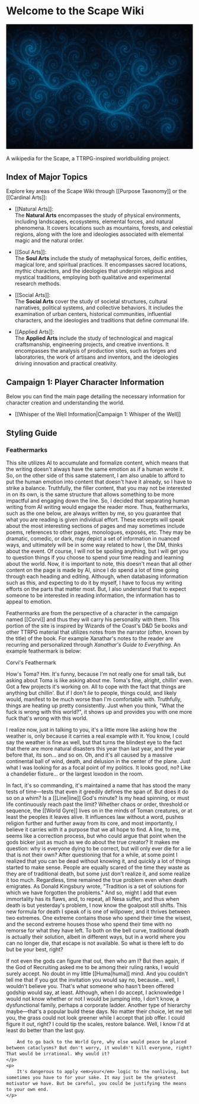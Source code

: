 # Welcome to the Scape Wiki

![Sourcewaters](wiki_images/Sourcewaters%204.png)

A wikipedia for the Scape, a TTRPG-inspired worldbuilding project.

## Index of Major Topics

Explore key areas of the Scape Wiki through [[Purpose Taxonomy]] or the [[Cardinal Arts]]:

- [[Natural Arts]]:  
  The **Natural Arts** encompasses the study of physical environments, including landscapes, ecosystems, elemental forces, and natural phenomena. 
  It covers locations such as mountains, forests, and celestial regions, along with the lore and ideologies associated with elemental magic and the natural order.

- [[Soul Arts]]:  
  The **Soul Arts** include the study of metaphysical forces, deific entities, magical lore, and spiritual practices. It encompasses sacred locations, 
  mythic characters, and the ideologies that underpin religious and mystical traditions, employing both qualitative and experimental research methods.

- [[Social Arts]]:  
  The **Social Arts** cover the study of societal structures, cultural narratives, political systems, and collective behaviors. It includes the examination 
  of urban centers, historical communities, influential characters, and the ideologies and traditions that define communal life.

- [[Applied Arts]]:  
  The **Applied Arts** include the study of technological and magical craftsmanship, engineering projects, and creative inventions. It encompasses the analysis of production sites, such as forges and laboratories, the work of artisans and inventors, and the ideologies driving innovation and practical creativity.

## Campaign 1: Player Character Information

Below you can find the main page detailing the necessary information for character creation and understanding the world.

- [[Whisper of the Well Information|Campaign 1: Whisper of the Well]]

## Styling Guide

### Feathermarks

This site utilizes AI to accumulate and formalize content, which means that the writing doesn't always have the same emotion as if a human wrote it. So, on the other side of this same statement, I am also unable to afford to put the human emotion into content that doesn't have it already, so I have to strike a balance. Truthfully, the filler content, that you may not be interested in on its own, is the same structure that allows something to be more impactful and engaging down the line. So, I decided that separating human writing from AI writing would engage the reader more. Thus, feathermarks, such as the one below, are always written by me, so you guarantee that what you are reading is given individual effort. These excerpts will speak about the most interesting sections of pages and may sometimes include poems, references to other pages, monologues, exposés, etc. They may be dramatic, comedic, or dark, may depict a set of information in nuanced ways, and ultimately will be in some way related to how I, the DM, thinks about the event. Of course, I will not be spoiling anything, but I will get you to question things if you choose to spend your time reading and learning about the world. Now, it is important to note, this doesn't mean that all other content on the page is made by AI, since I do spend a lot of time going through each heading and editing. Although, when databasing information such as this, and expecting to do it by myself, I have to focus my writing efforts on the parts that matter most. But, I also understand that to expect someone to be interested in reading information, the information has to appeal to emotion. 

Feathermarks are from the perspective of a character in the campaign named [[Corvi]] and thus they will carry his personality with them. This portion of the site is inspired by Wizards of the Coast's D&D 5e books and other TTRPG material that utilizes notes from the narrator (often, known by the title) of the book. For example Xanathar's notes to the reader are recurring and personalized through *Xanathar's Guide to Everything*. An example feathermark is below:

<div class="feathermark">
    <p class="feathermark-attribution">Corvi's Feathermark</p>
    <p>
        How's Toma? Hm. It's funny, because I'm not really one for small talk, but asking about Toma is like asking about me. Toma's fine, alright, chillin' even. Got a few projects it's working on. All to cope with the fact that things are anything but chillin'. But if I don't <em>lie</em> to people, things could, and likely would, manifest to be much worse than I'm comfortable with. Truthfully, things are heating up pretty consistently. Just when you think, "What the fuck is wrong with this world?", it shows up and provides you with one more fuck that's wrong with this world.
    </p>
    <p>
        I realize now, just in talking to you, it's a little more like asking how the weather is, only because it carries a real example with it. You know, I could say the weather is fine as well, but that turns the blindest eye to the fact that there are more natural disasters this year than last year, and the year before that, its son... and so on. Oh, and it's all caused by a massive continental ball of wind, death, and delusion in the center of the plane. Just what I was looking for as a focal point of my politics. It looks good, no? Like a chandelier fixture... or the largest loxodon in the room.
    </p>
    <p>
        In fact, it's so commanding, it's maintained a name that has stood the many tests of time—tests that even it greedily defines the span of. But does it do so on a whim? Is a [[Line|line]] God's minute? Is my head spinning, or must life continuously reach past the limit? Whether chaos or order, threshold or sequence, the [[World Gyre]] lives on in the minds of Toman creatures, or at least the peoples it leaves alive. It influences law without a word, pushes religion further and further away from its core, and most importantly, I believe it carries with it a purpose that we all hope to find. A line, to me, seems like a correction process, but who could argue that point when the gods bicker just as much as we do about the true creator? It makes me question: why is everyone dying to be correct, but will only ever die for a lie that is not their own? After questioning that for a while, at some point I realized that you can be dead without knowing it, and quickly a lot of things started to make sense. People are equally scared of the time they waste as they are of traditional death, but some just don't realize it, and some realize it too much. Regardless, time remained the true problem even when death emigrates. As Donald Kingsbury wrote, "Tradition is a set of solutions for which we have forgotten the problems." And so, might I add that even immortality has its flaws, and, to repeat, all Nesa suffer, and thus when death is but yesterday's problem, I now know the goalpost still shifts. This new formula for death I speak of is one of willpower, and it thrives between two extremes. One extreme contains those who spend their time the wisest, and the second extreme houses those who spend their time with no remorse for what they have left. To both on the bell curve, traditional death is actually their solution, albeit in different ways, but in a world where you can no longer die, that escape is not available. So what is there left to do but be your best, right? 
    </p>
    <p>
        If not even the gods can figure that out, then who am I? But then again, if the God of Recruiting asked me to be among their ruling ranks, I would surely accept. No doubt in my little [[Huma|huma]] mind. And you couldn't tell me that if you got the invitation you would say no, because... well, I wouldn't believe you. That's what someone who hasn't been offered godship would say, at least. Although, when I do accept, I acknowledge I would not know whether or not I would be jumping into, I don't know, a dysfunctional family, perhaps a corporate ladder. Another type of hierarchy maybe—that's a popular build these days. No matter their choice, let me tell you, the grass could not look greener while I accept that job offer. I could figure it out, right? I could tip the scales, restore balance. Well, I know I'd at least do better than the last guy.
        
        And to go back to the World Gyre, why else would peace be placed between cataclysms? But don't worry, it wouldn't kill everyone, right? That would be irrational. Why would it? 
    </p>
    <p>
        It's dangerous to apply <em>your</em> logic to the nonliving, but sometimes you have to for your sake. It may just be the greatest motivator we have. But be careful, you could be justifying the means to your own end. 
    </p>
</div>
